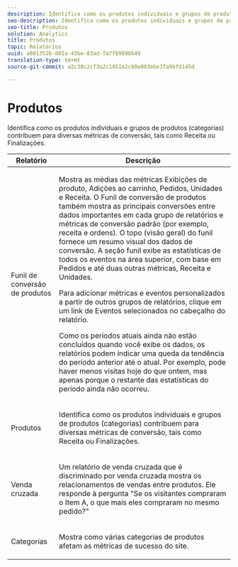 ```yaml
---
description: Identifica como os produtos individuais e grupos de produtos (categorias) contribuem para diversas métricas de conversão, tais como Receita ou Finalizações.
seo-description: Identifica como os produtos individuais e grupos de produtos (categorias) contribuem para diversas métricas de conversão, tais como Receita ou Finalizações.
seo-title: Produtos
solution: Analytics
title: Produtos
topic: Relatórios
uuid: a081352b-601a-43be-83ad-fa7f69890b49
translation-type: tm+mt
source-git-commit: a2c38c2cf3a2c1451e2c60e003ebe1fa9bfd145d

---
```



# Produtos

Identifica como os produtos individuais e grupos de produtos (categorias) contribuem para diversas métricas de conversão, tais como Receita ou Finalizações.

<table id="table_E8F96FC92BF44993B79DD3D6AFABCB60"> 
 <thead> 
  <tr> 
   <th colname="col1" class="entry"> Relatório </th> 
   <th colname="col2" class="entry"> Descrição </th> 
  </tr> 
 </thead>
 <tbody> 
  <tr> 
   <td colname="col1"> Funil de conversão de produtos </td> 
   <td colname="col2"> <p> Mostra as médias das métricas Exibições de produto, Adições ao carrinho, Pedidos, Unidades e Receita. O Funil de conversão de produtos também mostra as principais conversões entre dados importantes em cada grupo de relatórios e métricas de conversão padrão (por exemplo, receita e ordens). O topo (visão geral) do funil fornece um resumo visual dos dados de conversão. A seção funil exibe as estatísticas de todos os eventos na área superior, com base em Pedidos e até duas outras métricas, Receita e Unidades. </p> <p>Para adicionar métricas e eventos personalizados a partir de outros grupos de relatórios, clique em um link de <span class="uicontrol">Eventos selecionados</span> no cabeçalho do relatório. </p> <p>Como os períodos atuais ainda não estão concluídos quando você exibe os dados, os relatórios podem indicar uma queda da tendência do período anterior até o atual. Por exemplo, pode haver menos visitas hoje do que ontem, mas apenas porque o restante das estatísticas do período ainda não ocorreu. </p> </td> 
  </tr> 
  <tr> 
   <td colname="col1"> Produtos </td> 
   <td colname="col2"> <p> Identifica como os produtos individuais e grupos de produtos (categorias) contribuem para diversas métricas de conversão, tais como Receita ou Finalizações. </p> </td> 
  </tr> 
  <tr> 
   <td colname="col1"> Venda cruzada </td> 
   <td colname="col2"> <p> Um relatório de venda cruzada que é discriminado por venda cruzada mostra os relacionamentos de vendas entre produtos. Ele responde à pergunta "Se os visitantes compraram o Item A, o que mais eles compraram no mesmo pedido?" </p> </td> 
  </tr> 
  <tr> 
   <td colname="col1"> Categorias </td> 
   <td colname="col2"> <p> Mostra como várias categorias de produtos afetam as métricas de sucesso do site. </p> </td> 
  </tr> 
 </tbody> 
</table>


